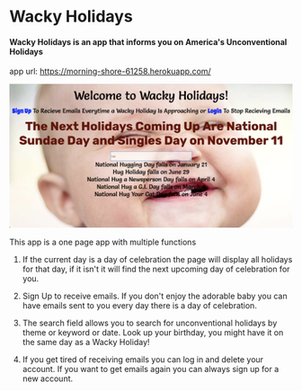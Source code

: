 # Wacky Holidays

#### Wacky Holidays is an app that informs you on America's Unconventional Holidays

app url: https://morning-shore-61258.herokuapp.com/

![Alt text](./app/assets/images/root_page.png?raw=true)

This app is a one page app with multiple functions

  1. If the current day is a day of celebration the page will display all holidays for that day, if it isn't it will find the next upcoming day of celebration for you.
  
  2. Sign Up to receive emails. If you don't enjoy the adorable baby you can have emails sent to you every day there is a day of celebration.
  
  3. The search field allows you to search for unconventional holidays by theme or keyword or date. Look up your birthday, you might have it on the same day as a Wacky Holiday!
  
  4. If you get tired of receiving emails you can log in and delete your account. If you want to get emails again you can always sign up for a new account.
  
 

  
